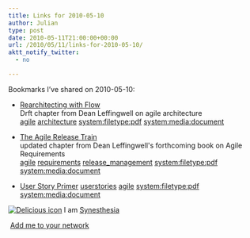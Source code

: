```yaml
---
title: Links for 2010-05-10
author: Julian
type: post
date: 2010-05-11T21:00:00+00:00
url: /2010/05/11/links-for-2010-05-10/
aktt_notify_twitter:
  - no

---
```

Bookmarks I&#8217;ve shared on 2010-05-10:

  * [Rearchitecting with Flow][1]  
    Drft chapter from Dean Leffingwell on agile architecture  
    [agile][2] [architecture][3] [system:filetype:pdf][4] [system:media:document][5] 
  * [The Agile Release Train][6]  
    updated chapter from Dean Leffingwell's forthcoming book on Agile Requirements  
    [agile][2] [requirements][7] [release_management][8] [system:filetype:pdf][4] [system:media:document][5] 
  * [User Story Primer][9] 
    [userstories][10] [agile][2] [system:filetype:pdf][4] [system:media:document][5] </li> </ul> 
    
    <p class="deliciouslink">
      <a href="https://del.icio.us/synesthesia" title="See all my bookmarks on del.icio.us"><img src="https://www.synesthesia.co.uk/images/deliciousicon.jpg" alt="Delicious icon" /></a>&nbsp;I am <a href="https://del.icio.us/synesthesia" title="See all my bookmarks on del.icio.us">Synesthesia</a>
    </p>
    
    <p class="deliciouslink">
      <a href="https://del.icio.us/network?add=synesthesia" title="Add me to your del.icio.us network"><img src="https://www.synesthesia.co.uk/images/add.gif" alt="" /></a>&nbsp;<a href="https://del.icio.us/network?add=synesthesia" title="Add me to your del.icio.us network">Add me to your network</a>
    </p>

 [1]: https://scalingsoftwareagility.files.wordpress.com/2009/11/ch-21-rearchitecting-with-flow-rev-7.pdf
 [2]: https://delicious.com/synesthesia/agile
 [3]: https://delicious.com/synesthesia/architecture
 [4]: https://delicious.com/synesthesia/system%3Afiletype%3Apdf
 [5]: https://delicious.com/synesthesia/system%3Amedia%3Adocument
 [6]: https://scalingsoftwareagility.files.wordpress.com/2009/11/ch-15-the-agile-release-train-rev-6.pdf
 [7]: https://delicious.com/synesthesia/requirements
 [8]: https://delicious.com/synesthesia/release_management
 [9]: https://scalingsoftwareagility.files.wordpress.com/2009/11/user-story-primer_1.pdf
 [10]: https://delicious.com/synesthesia/userstories